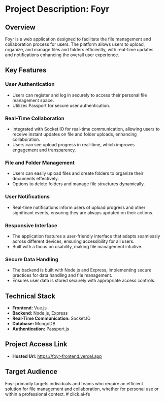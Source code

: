 # Project Description: Foyr

## Overview
Foyr is a web application designed to facilitate the file management and collaboration process for users. The platform allows users to upload, organize, and manage files and folders efficiently, with real-time updates and notifications enhancing the overall user experience.

## Key Features

### User Authentication
- Users can register and log in securely to access their personal file management space.
- Utilizes Passport for secure user authentication.

### Real-Time Collaboration
- Integrated with Socket.IO for real-time communication, allowing users to receive instant updates on file and folder uploads, enhancing collaboration.
- Users can see upload progress in real-time, which improves engagement and transparency.

### File and Folder Management
- Users can easily upload files and create folders to organize their documents effectively.
- Options to delete folders and manage file structures dynamically.

### User Notifications
- Real-time notifications inform users of upload progress and other significant events, ensuring they are always updated on their actions.

### Responsive Interface
- The application features a user-friendly interface that adapts seamlessly across different devices, ensuring accessibility for all users.
- Built with a focus on usability, making file management intuitive.

### Secure Data Handling
- The backend is built with Node.js and Express, implementing secure practices for data handling and file management.
- Ensures user data is stored securely with appropriate access controls.

## Technical Stack
- **Frontend:** Vue.js
- **Backend:** Node.js, Express
- **Real-Time Communication:** Socket.IO
- **Database:** MongoDB
- **Authentication:** Passport.js

## Project Access Link
- **Hosted Url:**  https://foyr-frontend.vercel.app

## Target Audience
Foyr primarily targets individuals and teams who require an efficient solution for file management and collaboration, whether for personal use or within a professional context.
#   c l i c k . a i - f e  
 